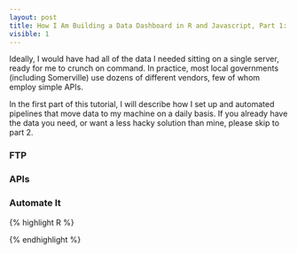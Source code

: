 ```yaml
---
layout: post
title: How I Am Building a Data Dashboard in R and Javascript, Part 1: Pipelines
visible: 1
---
```


Ideally, I would have had all of the data I needed sitting on a single server, ready for me to crunch on command. In practice, most local governments (including Somerville) use dozens of different vendors, few of whom employ simple APIs. 

In the first part of this tutorial, I will describe how I set up and automated pipelines that move data to my machine on a daily basis. If you already have the data you need, or want a less hacky solution than mine, please skip to part 2. 

### FTP

### APIs

### Automate It  


{% highlight R %}


{% endhighlight %}


